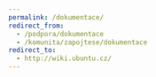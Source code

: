 ```yaml
---
permalink: /dokumentace/
redirect_from:
  - /podpora/dokumentace
  - /komunita/zapojtese/dokumentace
redirect_to:
  - http://wiki.ubuntu.cz/
---
```

